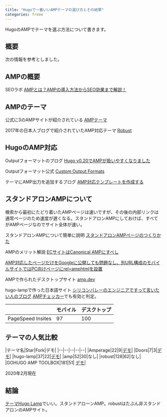 ```yaml
---
title: "Hugoで一番いいAMPテーマの選び方とその結果"
categories: freee
---
```


HugoのAMPでテーマを選ぶ方法について書きます。

## 概要

次の情報を参考としました。

## AMPの概要

SEOラボ [AMPとは？AMPの導入方法からSEO効果まで解説！](https://seolaboratory.jp/25666/#p01c)


## AMPのテーマ

公式に3のAMPサイトが紹介されている  [AMPテーマ](https://themes.gohugo.io/tags/amp/)

2017年の日本人ブログで紹介されていたAMP対応テーマ [Robust](https://github.com/dim0627/hugo_theme_robust)

## HugoのAMP対応

Outputフォーマットのブログ [Hugo v0.20でAMPが扱いやすくなりました](https://42-design.work/technology/hugo-supported-output-formats/)

Outputフォーマット公式 [Custom Output Formats](https://gohugo.io/templates/output-formats/)

テーマにAMP出力を追加するブログ [AMP対応テンプレートを作成する](https://nasust.com/hugo/create_template/amp/)


## スタンドアロンAMPについて

検索から最初にたどり着いたAMPページは速いですが、その後の内部リンクは通常ページのため速度が遅くなる。スタンドアロンAMPにしておけば、すべてがAMPページなのでサイト全体が速い。

スタンドアロンAMPについて簡単に説明 [スタンドアロンAMPページのつくりかた](https://miii.me/2622.html)

AMPのメリット解説 [ECサイトはCanonical AMPにすべし](https://ischool.co.jp/2018-06-06/)

[AMP対応したページだけをGoogleに公開しても問題なし、別URL構成のモバイルサイトではPC向けページにrel=amphtmlを設置](https://www.suzukikenichi.com/blog/creating-amp-only-pages-is-fine/)

AMPで作られたデスクトップサイト [amp.dev](https://amp.dev/d)

hugo-lampで作った日本語サイト [シリコンバレーのエンジニアですって言いたい人のブログ](https://blog.cleverdog.me/) [AMPチェッカー](https://search.google.com/test/amp)でも有効と判定。

||モバイル|デスクトップ|
|--|--|--|
|PageSpeed Insites|97|100|

## テーマの人気比較

|テーマ名|Star|Fork|デモ|
|--|--|--|--|--|
|Amperage|22|9|[デモ](https://themes.gohugo.io/theme/amperage/)|
|Doors|7|3|[デモ](https://themes.gohugo.io/theme/hugo-theme-doors/)|
|hugo-lamp|37|22|[デモ](https://themes.gohugo.io/hugo-lamp/)|
|amp|52|30|なし|
|robust|128|62|なし|
|GOHUGO AMP TOOLBOX|181|51| [デモ](https://gohugo-amp.gohugohq.com/)|

2020年2月現在

## 結論

[テーマHugo Lamp](https://themes.gohugo.io/hugo-lamp/)でいい。スタンドアローンAMP。robustはたぶん非スタンドアロンのAMPサイト。
